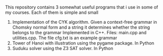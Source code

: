 This repository contains 3 somewhat useful programs that i use in some of my courses. Each of them is simple and small


1. Implementation of the CYK algorithm. Given a context-free grammar in Chomsky normal form and a string it determines whether the string belongs to the grammar
   Implemented in C++. Files: main.cpp and utilities.cpp. The file cfg.txt is an example grammar
2. Tower of Hanoi with illustration using the pygame package. In Python
3. Suduku solver using the Z3 SAT solver. In Python
